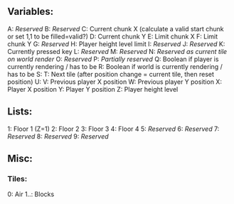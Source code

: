 ## Variables:
A: *Reserved*
B: *Reserved*
C: Current chunk X (calculate a valid start chunk or set 1,1 to be filled=valid?)
D: Current chunk Y
E: Limit chunk X
F: Limit chunk Y
G: *Reserved*
H: Player height level limit
I: *Reserved*
J: *Reserved*
K: Currently pressed key
L: *Reserved*
M: *Reserved*
N: *Reserved as current tile on world render*
O: *Reserved*
P: *Partially reserved*
Q: Boolean if player is currently rendering / has to be
R: Boolean if world is currently rendering / has to be
S:
T: Next tile (after position change = current tile, then reset position)
U:
V: Previous player X position
W: Previous player Y position
X: Player X position
Y: Player Y position
Z: Player height level

## Lists:
1: Floor 1 (Z=1)
2: Floor 2
3: Floor 3
4: Floor 4
5: *Reserved*
6: *Reserved*
7: *Reserved*
8: *Reserved*
9: *Reserved*

## Misc:
### Tiles:
0: Air
1..: Blocks
